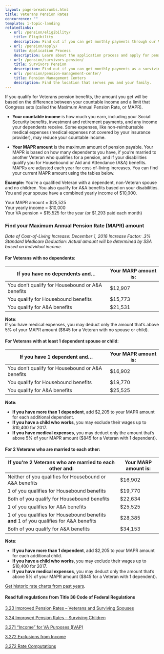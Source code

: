 ```yaml
---
layout: page-breadcrumbs.html
title: Veterans Pension Rates
concurrence: "" 
template: 1-topic-landing
relatedlinks: 
  - url: /pension/eligibility/
    title: Eligibility
    description: Find out if you can get monthly payments through our Veterans Pension program.
  - url: /pension/apply/
    title: Application Process
    description: Learn about the application process and apply for pension benefits.
  - url: /pension/survivors-pension/
    title: Survivors Pension
    description: Find out if you can get monthly payments as a surviving spouse who’s not remarried, or as an unmarried child. 
  - url: /pension/pension-management-center/
    title: Pension Management Centers
    description: Find the location that serves you and your family. 
---
```


<div class="va-introtext">

If you qualify for Veterans pension benefits, the amount you get will be based on the difference between your countable income and a limit that Congress sets (called the Maximum Annual Pension Rate, or MAPR). 

</div>

- **Your countable income** is how much you earn, including your Social Security benefits, investment and retirement payments, and any income your dependents receive. Some expenses, like non-reimbursable medical expenses (medical expenses not covered by your insurance provider), may reduce your countable income.

- **Your MAPR amount** is the maximum amount of pension payable. Your MAPR is based on how many dependents you have, if you’re married to another Veteran who qualifies for a pension, and if your disabilities qualify you for Housebound or Aid and Attendance (A&A) benefits. MAPRs are adjusted each year for cost-of-living increases. You can find your current MAPR amount using the tables below.

**Example:**
You’re a qualified Veteran with a dependent, non-Veteran spouse and no children. You also qualify for A&A benefits based on your disabilities. You and your spouse have a combined yearly income of $10,000.

Your MAPR amount = $25,525 <br>
Your yearly income = $10,000 <br>
Your VA pension = $15,525 for the year (or $1,293 paid each month)

### Find your Maximum Annual Pension Rate (MAPR) amount

*Date of Cost-of-Living Increase: December 1, 2016*
*Increase Factor: .3%*
*Standard Medicare Deduction: Actual amount will be determined by SSA based on individual income.*

#### For Veterans with no dependents:

| **If you have no dependents and…** | **Your MARP amount is:** | 
| --- | --- | 
| You don’t qualify for Housebound or A&A benefits | $12,907 |
| You qualify for Housebound benefits | $15,773 | 
| You qualify for A&A benefits | $21,531 | 

**Note:** <br>
If you have medical expenses, you may deduct only the amount that’s above 5% of your MAPR amount ($645 for a Veteran with no spouse or child).

#### For Veterans with at least 1 dependent spouse or child:

| **If you have 1 dependent and…** | **Your MAPR amount is:** |
| --- | --- | 
| You don’t qualify for Housebound or A&A benefits | $16,902 | 
| You qualify for Housebound benefits | $19,770 | 
| You qualify for A&A benefits | $25,525 | 

**Note:** 
- **If you have more than 1 dependent**, add $2,205 to your MAPR amount for each additional dependent. 
- **If you have a child who works**, you may exclude their wages up to $10,400 for 2017.
- **If you have medical expenses**, you may deduct only the amount that’s above 5% of your MAPR amount ($845 for a Veteran with 1 dependent).

#### For 2 Veterans who are married to each other:

| **If you're 2 Veterans who are married to each other and:** | **Your MARP amount is:** |
| --- | --- | 
| Neither of you qualifies for Housebound or A&A benefits | $16,902 | 
| 1 of you qualifies for Housebound benefits | $19,770 | 
| Both of you qualify for Housebound benefits | $22,634 | 
| 1 of you qualifies for A&A benefits | $25,525 | 
| 1 of you qualifies for Housebound benefits **and** 1 of you qualifies for A&A benefits | $28,385 | 
| Both of you qualify for A&A benefits | $34,153 | 

**Note:**
- **If you have more than 1 dependent**, add $2,205 to your MAPR amount for each additional child. 
- **If you have a child who works**, you may exclude their wages up to $10,400 for 2017.
- **If you have medical expenses**, you may deduct only the amount that’s above 5% of your MAPR amount ($845 for a Veteran with 1 dependent).

[Get historic rate charts from past years](http://www.benefits.va.gov/pension/current_rates_veteran_pen.asp).

#### Read full regulations from Title 38 Code of Federal Regulations

[3.23 Improved Pension Rates – Veterans and Surviving Spouses](https://www.ecfr.gov/cgi-bin/text-idx?SID=ad275643432556b9dda942343fb89296&mc=true&node=pt38.1.3&rgn=div58#se38.1.3_123)

[3.24 Improved Pension Rates – Surviving Children](https://www.ecfr.gov/cgi-bin/text-idx?SID=ad275643432556b9dda942343fb89296&mc=true&node=pt38.1.3&rgn=div58#se38.1.3_123)

[3.271 “Income” for VA Purposes (IVAP)](https://www.ecfr.gov/cgi-bin/text-idx?SID=ad275643432556b9dda942343fb89296&mc=true&node=pt38.1.3&rgn=div58#se38.1.3_123)

[3.272 Exclusions from Income](https://www.ecfr.gov/cgi-bin/text-idx?SID=ad275643432556b9dda942343fb89296&mc=true&node=pt38.1.3&rgn=div58#se38.1.3_123)

[3.272 Rate Computations](https://www.ecfr.gov/cgi-bin/text-idx?SID=ad275643432556b9dda942343fb89296&mc=true&node=pt38.1.3&rgn=div58#se38.1.3_123) 

